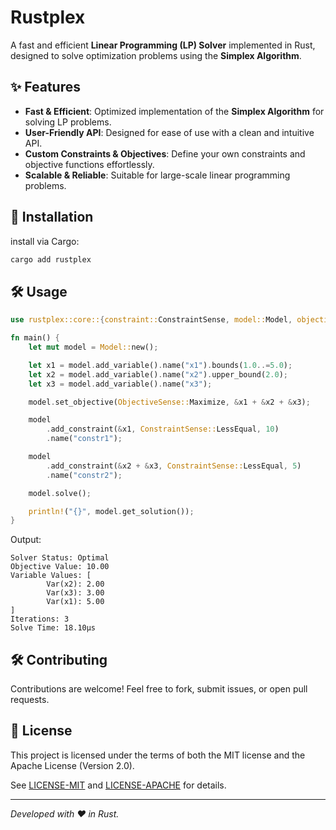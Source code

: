 # Rustplex

A fast and efficient **Linear Programming (LP) Solver** implemented in Rust, designed to solve optimization problems using the **Simplex Algorithm**.

## ✨ Features

- **Fast & Efficient**: Optimized implementation of the **Simplex Algorithm** for solving LP problems.
- **User-Friendly API**: Designed for ease of use with a clean and intuitive API.
- **Custom Constraints & Objectives**: Define your own constraints and objective functions effortlessly.
- **Scalable & Reliable**: Suitable for large-scale linear programming problems.

## 🚀 Installation

install via Cargo:

```sh
cargo add rustplex
```

## 🛠 Usage

```rust
use rustplex::core::{constraint::ConstraintSense, model::Model, objective::ObjectiveSense};

fn main() {
    let mut model = Model::new();

    let x1 = model.add_variable().name("x1").bounds(1.0..=5.0);
    let x2 = model.add_variable().name("x2").upper_bound(2.0);
    let x3 = model.add_variable().name("x3");

    model.set_objective(ObjectiveSense::Maximize, &x1 + &x2 + &x3);

    model
        .add_constraint(&x1, ConstraintSense::LessEqual, 10)
        .name("constr1");

    model
        .add_constraint(&x2 + &x3, ConstraintSense::LessEqual, 5)
        .name("constr2");

    model.solve();

    println!("{}", model.get_solution());
}
```

Output:

```
Solver Status: Optimal
Objective Value: 10.00
Variable Values: [
        Var(x2): 2.00
        Var(x3): 3.00
        Var(x1): 5.00
]
Iterations: 3
Solve Time: 18.10µs
```

## 🛠 Contributing

Contributions are welcome! Feel free to fork, submit issues, or open pull requests.

## 📄 License

This project is licensed under the terms of both the MIT license and the Apache License (Version 2.0).

See [LICENSE-MIT](LICENSE-MIT) and [LICENSE-APACHE](LICENSE-APACHE) for details.

---

_Developed with ❤️ in Rust._
